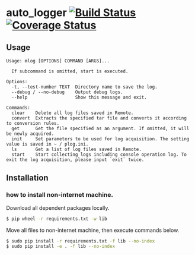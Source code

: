 # auto_logger  [![Build Status](https://travis-ci.org/ujiro99/auto_logger.svg?branch=master)](https://travis-ci.org/ujiro99/auto_logger)  [![Coverage Status](https://coveralls.io/repos/github/ujiro99/auto_logger/badge.svg?branch=master)](https://coveralls.io/github/ujiro99/auto_logger?branch=master)

## Usage

```
Usage: mlog [OPTIONS] COMMAND [ARGS]...

  If subcommand is omitted, start is executed.

Options:
  -t, --test-number TEXT  Directory name to save the log.
  --debug / --no-debug    Output debug logs.
  --help                  Show this message and exit.

Commands:
  clear    Delete all log files saved in Remote.
  convert  Extracts the specified tar file and converts it according to conversion rules.
  get      Get the file specified as an argument. If omitted, it will be newly acquired.
  init     Set parameters to be used for log acquisition. The setting value is saved in ~ / plog.ini.
  ls       Get a list of log files saved in Remote.
  start    Start collecting logs including console operation log. To exit the log acquisition, please input `exit` twice.
```

## Installation

### how to install non-internet machine.

Download all dependent packages locally.
```sh
$ pip wheel -r requirements.txt -w lib
```

Move all files to non-internet machine, then execute commands below.
```sh
$ sudo pip install -r requirements.txt -f lib --no-index
$ sudo pip install -e . -f lib --no-index
```
